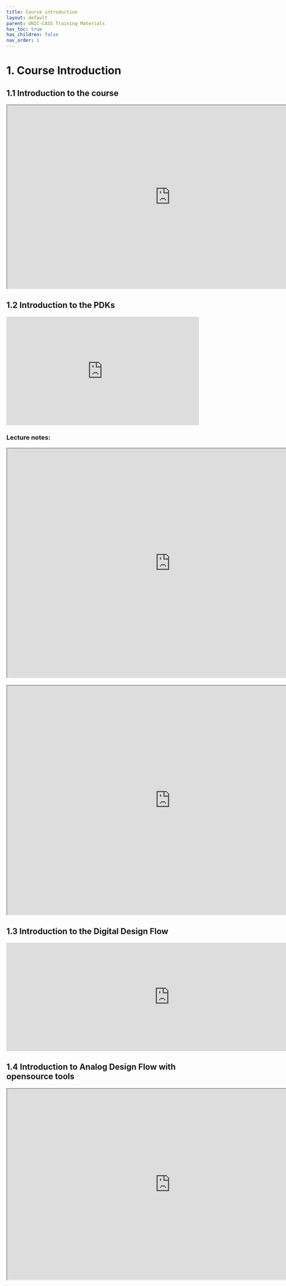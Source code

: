 ```yaml
---
title: Course introduction
layout: default
parent: UNIC-CASS Training Materials
has_toc: true
has_children: false
nav_order: 1
---
```


# 1. Course Introduction

## 1.1 Introduction to the course

<iframe src="https://drive.google.com/file/d/17rgGnwSpjODp1DAuGTqx1hWkOhcFlEFw/preview" width="854" height="480" allow="autoplay"></iframe>

## 1.2 Introduction to the PDKs
<div style="padding:56.25% 0 0 0;position:relative;"><iframe src="https://player.vimeo.com/video/857487163?h=1054305687&amp;badge=0&amp;autopause=0&amp;player_id=0&amp;app_id=58479" frameborder="0" allow="autoplay; fullscreen; picture-in-picture" style="position:absolute;top:0;left:0;width:100%;height:100%;" title="1.2 opensource pdk introduction"></iframe></div><script src="https://player.vimeo.com/api/player.js"></script>
<!-- <iframe src="https://drive.google.com/file/d/16pgk6IR3ysZEPi5elAmIcsBvs6jaQ8q0/preview" width="854" height="480" allow="autoplay"></iframe>  -->

### Lecture notes:
<iframe src="https://drive.google.com/file/d/17c1kGqB8_XFjMy-NGIbG2NO1GmVKiuRj/preview" width="854" height="600" allow="autoplay"></iframe>
<br/>
<br/>
<iframe src="https://drive.google.com/file/d/17b5HRGhKP3gaHPBciKv3z-3XCImo7JdK/preview" width="854" height="600" allow="autoplay"></iframe>

## 1.3 Introduction to the Digital Design Flow
<div style="width: 854px;padding:56.25% 0 0 0;position:relative;"><iframe src="https://player.vimeo.com/video/857487366?h=ae27932112&amp;badge=0&amp;autopause=0&amp;player_id=0&amp;app_id=58479" frameborder="0" allow="autoplay; fullscreen; picture-in-picture" style="position:absolute;top:0;left:0;width:100%;height:100%;" title="1.3-Introduction to the Digital Design Flow"></iframe></div><script src="https://player.vimeo.com/api/player.js"></script>

## 1.4 Introduction to Analog Design Flow with opensource tools

<iframe src="https://drive.google.com/file/d/17ahJNATWHwzhZdcsUuWc4oYHwB52XuUe/preview" width="854" height="500" allow="autoplay"></iframe>
